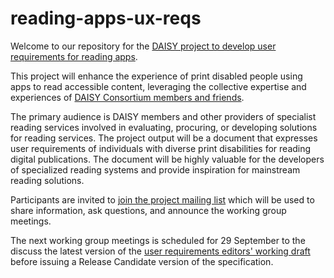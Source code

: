 # reading-apps-ux-reqs
Welcome to our repository for the [DAISY project to develop user requirements for reading apps](https://daisy.org/activities/projects/reading-apps-user-requirements/).

This project will  enhance the experience of print disabled people using apps to read accessible content, leveraging the collective expertise and experiences of [DAISY Consortium members and friends](https://daisy.org/about-us/membership/).

The primary audience is DAISY members and other providers of specialist reading services involved in evaluating, procuring, or developing solutions for reading services. The project output will be a document that expresses user requirements of individuals with diverse print disabilities for reading digital publications. The document will be highly valuable for the developers of specialized reading systems and provide inspiration for mainstream reading solutions.

Participants are invited to [join the project mailing list](https://daisylists.org/postorius/lists/reading-apps-ux-reqs.daisylists.org/) which will be used to share information, ask questions, and announce the working group meetings. 

The next working group meetings is scheduled for 29 September to the discuss the latest version of the [user requirements editors' working draft](https://daisy.github.io/reading-apps-ux-reqs/requirements/draft/) before issuing a Release Candidate version of the specification.
